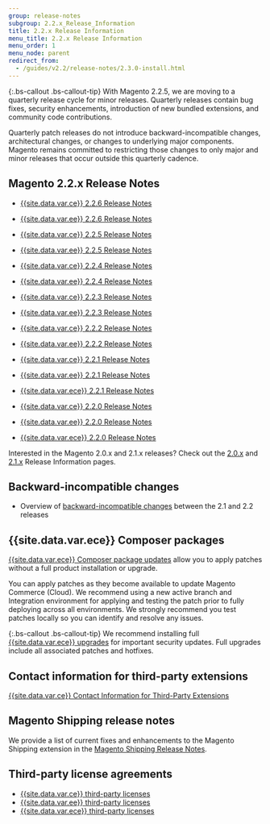 ```yaml
---
group: release-notes
subgroup: 2.2.x_Release_Information
title: 2.2.x Release Information
menu_title: 2.2.x Release Information
menu_order: 1
menu_node: parent
redirect_from: 
  - /guides/v2.2/release-notes/2.3.0-install.html
---
```



{:.bs-callout .bs-callout-tip}
With Magento 2.2.5, we are moving to a quarterly release cycle for  minor releases. Quarterly releases contain bug fixes, security enhancements, introduction of new bundled extensions, and community code contributions.

Quarterly patch releases do not introduce backward-incompatible changes, architectural changes, or changes to underlying major components. Magento remains committed to restricting those changes to only major and minor releases that occur outside this quarterly cadence. 


## Magento 2.2.x Release Notes

* [{{site.data.var.ce}} 2.2.6 Release Notes]({{page.baseurl}}/release-notes/ReleaseNotes2.2.6CE.html)
* [{{site.data.var.ee}} 2.2.6 Release Notes]({{page.baseurl}}/release-notes/ReleaseNotes2.2.6EE.html)

* [{{site.data.var.ce}} 2.2.5 Release Notes]({{page.baseurl}}/release-notes/ReleaseNotes2.2.5CE.html)
* [{{site.data.var.ee}} 2.2.5 Release Notes]({{page.baseurl}}/release-notes/ReleaseNotes2.2.5EE.html)

* [{{site.data.var.ce}} 2.2.4 Release Notes]({{page.baseurl}}/release-notes/ReleaseNotes2.2.4CE.html)
* [{{site.data.var.ee}} 2.2.4 Release Notes]({{page.baseurl}}/release-notes/ReleaseNotes2.2.4EE.html)

* [{{site.data.var.ce}} 2.2.3 Release Notes]({{page.baseurl}}/release-notes/ReleaseNotes2.2.3CE.html)
* [{{site.data.var.ee}} 2.2.3 Release Notes]({{page.baseurl}}/release-notes/ReleaseNotes2.2.3EE.html)

* [{{site.data.var.ce}} 2.2.2 Release Notes]({{page.baseurl}}/release-notes/ReleaseNotes2.2.2CE.html)
* [{{site.data.var.ee}} 2.2.2 Release Notes]({{page.baseurl}}/release-notes/ReleaseNotes2.2.2EE.html)


* [{{site.data.var.ce}} 2.2.1 Release Notes]({{page.baseurl}}/release-notes/ReleaseNotes2.2.1CE.html)
* [{{site.data.var.ee}} 2.2.1 Release Notes]({{page.baseurl}}/release-notes/ReleaseNotes2.2.1EE.html)
* [{{site.data.var.ece}} 2.2.1 Release Notes]({{page.baseurl}}/cloud/release-notes/CloudReleaseNotes2.2.1.html)


* [{{site.data.var.ce}} 2.2.0 Release Notes]({{page.baseurl}}/release-notes/ReleaseNotes2.2.0CE.html)
* [{{site.data.var.ee}} 2.2.0 Release Notes]({{page.baseurl}}/release-notes/ReleaseNotes2.2.0EE.html)
* [{{site.data.var.ece}} 2.2.0 Release Notes]({{page.baseurl}}/cloud/release-notes/CloudReleaseNotes2.2.html)

Interested in the Magento 2.0.x and 2.1.x releases? Check out the [2.0.x]({{site.baseurl}}/guides/v2.0/release-notes/bk-release-notes.html) and [2.1.x]({{site.baseurl}}/guides/v2.1/release-notes/bk-release-notes.html) Release Information pages.  

## Backward-incompatible changes

*	Overview of [backward-incompatible changes]({{page.baseurl}}/release-notes/backward-incompatible-changes/index.html) between the 2.1 and 2.2 releases

## {{site.data.var.ece}} Composer packages

[{{site.data.var.ece}} Composer package updates]({{site.baseurl}}/guides/v2.2/cloud/composer-packages/patch-notes.html) allow you to apply patches without a full product installation or upgrade.


You can apply patches as they become available to update Magento Commerce (Cloud). We recommend using a new active branch and Integration environment for applying and testing the patch prior to fully deploying across all environments. We strongly recommend you test patches locally so you can identify and resolve any issues.


{:.bs-callout .bs-callout-tip}
We recommend installing full [{{site.data.var.ece}} upgrades]({{site.baseurl}}/guides/v2.2/cloud/project/project-upgrade.html) for important security updates. Full upgrades include all associated patches and hotfixes.

## Contact information for third-party extensions

[{{site.data.var.ce}} Contact Information for Third-Party Extensions](https://devdocs.magento.com/guides/v2.2/release-notes/CBE-support-info.html)

## Magento Shipping release notes

We provide a list of current fixes and enhancements to the Magento Shipping extension in the [Magento Shipping Release Notes]({{page.baseurl}}/release-notes/ReleaseNotesMagentoShipping2.2.x.html). 

## Third-party license agreements

*	[{{site.data.var.ce}} third-party licenses]({{page.baseurl}}/release-notes/thirdparty_ce.html)
*	[{{site.data.var.ee}} third-party licenses]({{page.baseurl}}/release-notes/thirdparty_ee.html)
*	[{{site.data.var.ece}} third-party licenses]({{page.baseurl}}/release-notes/thirdparty-mccloud.html)
